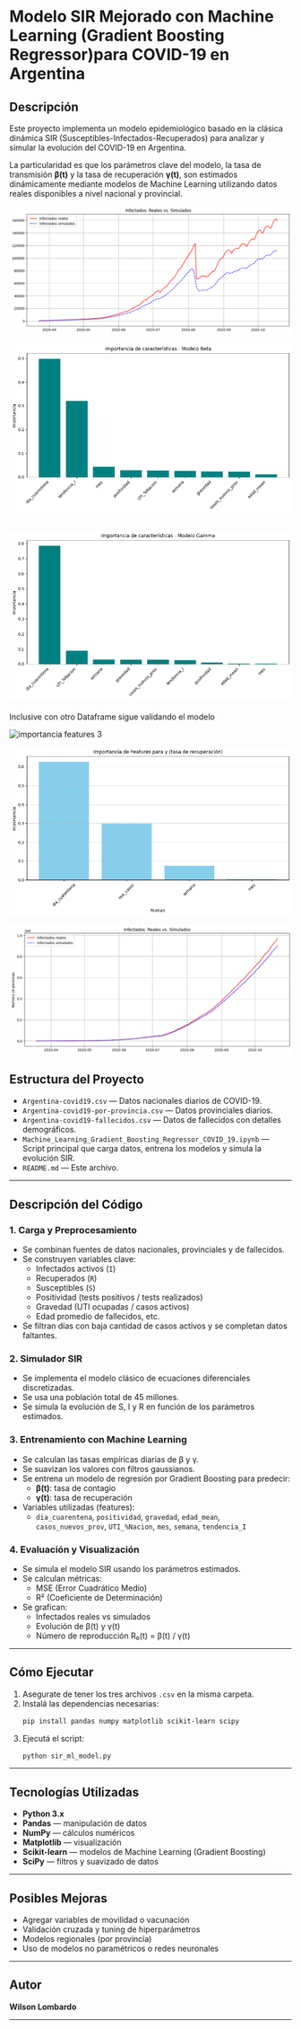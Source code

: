 # Modelo SIR Mejorado con Machine Learning (Gradient Boosting Regressor)para COVID-19 en Argentina

## Descripción

Este proyecto implementa un modelo epidemiológico basado en la clásica dinámica SIR (Susceptibles-Infectados-Recuperados) para analizar y simular la evolución del COVID-19 en Argentina. 

La particularidad es que los parámetros clave del modelo, la tasa de transmisión **β(t)** y la tasa de recuperación **γ(t)**, son estimados dinámicamente mediante modelos de Machine Learning utilizando datos reales disponibles a nivel nacional y provincial.

![Datos reales vs simulados](https://github.com/WilsonLombardo/Modelo-SIR-Mejorado-con-Machine-Learning-Gradient-Boosting-Regressor-COVID-19-Argentina/blob/main/Datos%20Reales%20vs%20SImulados.png)

![importancia features 1](https://github.com/WilsonLombardo/Modelo-SIR-Mejorado-con-Machine-Learning-Gradient-Boosting-Regressor-COVID-19-Argentina/blob/main/importancia%20features.png)

![importancia features 2](https://github.com/WilsonLombardo/Modelo-SIR-Mejorado-con-Machine-Learning-Gradient-Boosting-Regressor-COVID-19-Argentina/blob/main/importancia%20features%201.png)
---
Inclusive con otro Dataframe sigue validando el modelo


![importancia features 3]([https://github.com/WilsonLombardo/Modelo-SIR-Mejorado-con-Machine-Learning-Gradient-Boosting-Regressor-COVID-19-Argentina/blob/main/importancia%20features%201.png](https://github.com/WilsonLombardo/Modelo-SIR-Mejorado-con-Machine-Learning-Gradient-Boosting-Regressor-COVID-19-Argentina/blob/main/features%202.png))


![importancia features 4](https://github.com/WilsonLombardo/Modelo-SIR-Mejorado-con-Machine-Learning-Gradient-Boosting-Regressor-COVID-19-Argentina/blob/main/features%203.png)


![importancia features 5](https://github.com/WilsonLombardo/Modelo-SIR-Mejorado-con-Machine-Learning-Gradient-Boosting-Regressor-COVID-19-Argentina/blob/main/dat%20R%20vs%20S.png)
## Estructura del Proyecto

- `Argentina-covid19.csv` — Datos nacionales diarios de COVID-19.
- `Argentina-covid19-por-provincia.csv` — Datos provinciales diarios.
- `Argentina-covid19-fallecidos.csv` — Datos de fallecidos con detalles demográficos.
- `Machine_Learning_Gradient_Boosting_Regressor_COVID_19.ipynb` — Script principal que carga datos, entrena los modelos y simula la evolución SIR.
- `README.md` — Este archivo.

---

## Descripción del Código

### 1. Carga y Preprocesamiento

- Se combinan fuentes de datos nacionales, provinciales y de fallecidos.
- Se construyen variables clave:
  - Infectados activos (`I`)
  - Recuperados (`R`)
  - Susceptibles (`S`)
  - Positividad (tests positivos / tests realizados)
  - Gravedad (UTI ocupadas / casos activos)
  - Edad promedio de fallecidos, etc.
- Se filtran días con baja cantidad de casos activos y se completan datos faltantes.

### 2. Simulador SIR

- Se implementa el modelo clásico de ecuaciones diferenciales discretizadas.
- Se usa una población total de 45 millones.
- Se simula la evolución de S, I y R en función de los parámetros estimados.

### 3. Entrenamiento con Machine Learning

- Se calculan las tasas empíricas diarias de β y γ.
- Se suavizan los valores con filtros gaussianos.
- Se entrena un modelo de regresión por Gradient Boosting para predecir:
  - **β(t)**: tasa de contagio
  - **γ(t)**: tasa de recuperación
- Variables utilizadas (features):
  - `dia_cuarentena`, `positividad`, `gravedad`, `edad_mean`, 
    `casos_nuevos_prov`, `UTI_%Nacion`, `mes`, `semana`, `tendencia_I`

### 4. Evaluación y Visualización

- Se simula el modelo SIR usando los parámetros estimados.
- Se calculan métricas:
  - MSE (Error Cuadrático Medio)
  - R² (Coeficiente de Determinación)
- Se grafican:
  - Infectados reales vs simulados
  - Evolución de β(t) y γ(t)
  - Número de reproducción R₀(t) = β(t) / γ(t)

---

## Cómo Ejecutar

1. Asegurate de tener los tres archivos `.csv` en la misma carpeta.
2. Instalá las dependencias necesarias:
   ```bash
   pip install pandas numpy matplotlib scikit-learn scipy
   ```
3. Ejecutá el script:
   ```bash
   python sir_ml_model.py
   ```

---

## Tecnologías Utilizadas

- **Python 3.x**
- **Pandas** — manipulación de datos
- **NumPy** — cálculos numéricos
- **Matplotlib** — visualización
- **Scikit-learn** — modelos de Machine Learning (Gradient Boosting)
- **SciPy** — filtros y suavizado de datos

---

## Posibles Mejoras

- Agregar variables de movilidad o vacunación
- Validación cruzada y tuning de hiperparámetros
- Modelos regionales (por provincia)
- Uso de modelos no paramétricos o redes neuronales

---

## Autor

**Wilson Lombardo**

---

